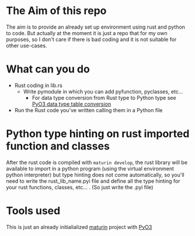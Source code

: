 # The Aim of this repo
The aim is to provide an already set up environment using rust and python to code. But actually at the moment it is just a repo that for my own purposes, so I don't care if there is bad coding and it is not suitable for other use-cases. 

# What can you do
- Rust coding in lib.rs
  - Write pymodule in which you can add pyfunction, pyclasses, etc...
    - For data type conversion from Rust type to Python type see [PyO3 data type table conversion](https://pyo3.rs/main/conversions/tables.html)
- Run the Rust code you've written calling them in a Python file


# Python type hinting on rust imported function and classes
  After the rust code is compiled with `maturin develop`, the rust library will be available to import in a python program (using the virtual environment python interpreter) but type hinting does not come automatically, so you'll need to write the rust_lib_name.pyi file and define all the type hinting for your rust functions, classes, etc... .
  (So just write the .pyi file)
 
# Tools used
This is just an already initialialized [maturin](https://github.com/PyO3/maturin) project with [PyO3](https://github.com/PyO3/pyo3)
